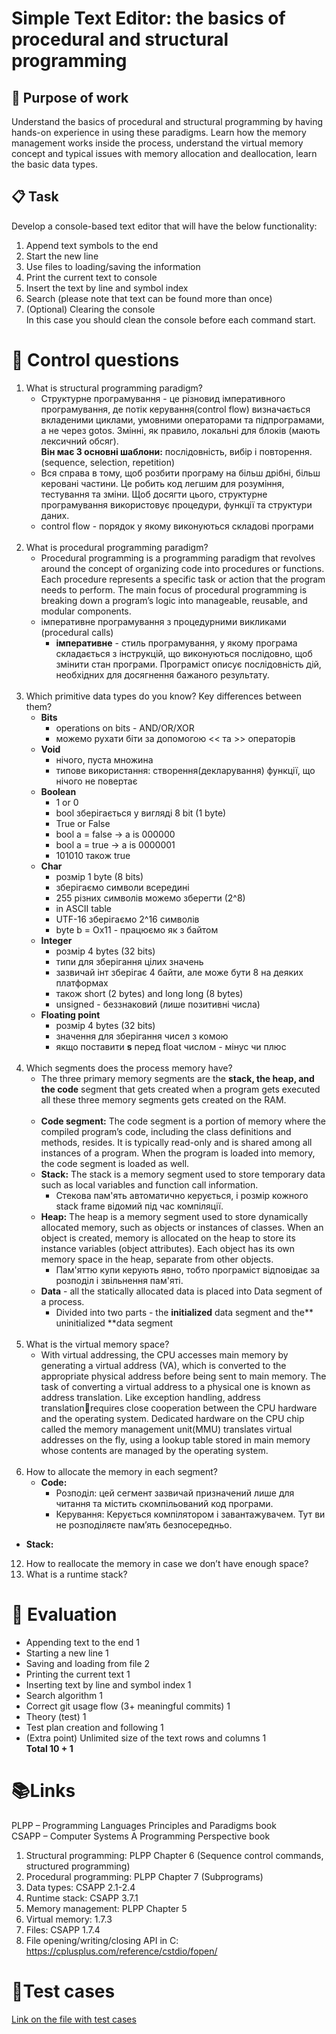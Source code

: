 # Simple Text Editor: the basics of procedural and structural programming
## 🎯 **Purpose of work**
Understand the basics of procedural and structural programming by having hands-on experience
in using these paradigms. Learn how the memory management works inside the process,
understand the virtual memory concept and typical issues with memory allocation and
deallocation, learn the basic data types.

## 📋 **Task**
Develop a console-based text editor that will have the below functionality:
1. Append text symbols to the end
2. Start the new line
3. Use files to loading/saving the information
4. Print the current text to console
5. Insert the text by line and symbol index
6. Search (please note that text can be found more than once)
7. (Optional) Clearing the console <br />
In this case you should clean the console before each command start.

# 📝 **Control questions**
1. What is structural programming paradigm?
   - Структурне програмування - це різновид імперативного програмування, де потік керування(control flow) визначається вкладеними циклами, умовними операторами та підпрограмами, а не через gotos. Змінні, як правило, локальні для блоків (мають лексичний обсяг). </br>
**Він має 3 основні шаблони:** послідовність, вибір і повторення. (sequence, selection, repetition)
   - Вся справа в тому, щоб розбити програму на більш дрібні, більш керовані частини. Це робить код легшим для розуміння, тестування та зміни. Щоб досягти цього, структурне програмування використовує процедури, функції та структури даних.
   - control flow - порядок у якому виконуються складові програми
<br/><br/>
2. What is procedural programming paradigm?
   - Procedural programming is a programming paradigm that revolves around the concept of organizing code into procedures or functions. Each procedure represents a specific task or action that the program needs to perform. The main focus of procedural programming is breaking down a program’s logic into manageable, reusable, and modular components.
   - імперативне програмування з процедурними викликами (procedural calls)
     - **імперативне** - стиль програмування, у якому програма складається з інструкцій, що виконуються послідовно, щоб змінити стан програми. Програміст описує послідовність дій, необхідних для досягнення бажаного результату.
<br/><br/>
3. Which primitive data types do you know? Key differences between them?
   - **Bits**
     - operations on bits - AND/OR/XOR
     - можемо рухати біти за допомогою << та  >> операторів
   - **Void**
     - нічого, пуста множина
     - типове використання: створення(декларування) функції, що нічого не повертає
   - **Boolean**
     - 1 or 0
     - bool зберігається у вигляді 8 bit (1 byte)
     - True or False
     - bool a = false -> a is 000000
     - bool a = true -> a is 0000001
     - 101010 також true
   - **Char**
      - розмір 1 byte (8 bits)
      - зберігаємо символи всередині
      - 255 різних символів можемо зберегти (2^8)
      - in ASCII table
      - UTF-16 зберігаємо 2^16 символів
      - byte b = Ox11 - працюємо як з байтом
   - **Integer**
      - розмір 4 bytes (32 bits) 
      - типи для зберігання цілих значень
      - зазвичай інт зберігає 4 байти, але може бути 8 на деяких платформах
      - також short (2 bytes) and long long (8 bytes)
      - unsigned - беззнаковий (лише позитивні числа)
   - **Floating point**
      - розмір 4 bytes (32 bits)
      - значення для зберігання чисел з комою
      - якщо поставити **s** перед float числом - мінус чи плюс
        <br></br>
6. Which segments does the process memory have?
   - The three primary memory segments are the **stack, the heap, and the code** segment that gets created when a program gets executed all these three memory segments gets created on the RAM.
     <br></br>
   - **Code segment:** The code segment is a portion of memory where the compiled program’s code, including the class definitions and methods, resides. It is typically read-only and is shared among all instances of a program. When the program is loaded into memory, the code segment is loaded as well.
   - **Stack:** The stack is a memory segment used to store temporary data such as local variables and function call information.
     - Стекова пам'ять автоматично керується, і розмір кожного stack frame відомий під час компіляції.
   - **Heap:** The heap is a memory segment used to store dynamically allocated memory, such as objects or instances of classes. When an object is created, memory is allocated on the heap to store its instance variables (object attributes). Each object has its own memory space in the heap, separate from other objects.
        - Пам'яттю купи керують явно, тобто програміст відповідає за розподіл і звільнення пам'яті.
   - **Data** - all the statically allocated data is placed into Data segment of a process.
     - Divided into two parts - the **initialized** data segment and the** uninitialized **data segment
 <br></br>
8. What is the virtual memory space?
   - With virtual addressing, the CPU accesses main memory by generating a virtual address (VA), which is converted to the appropriate physical address before being sent to main memory. The task of converting a virtual address to a physical one is known as address translation. Like exception handling, address translationrequires close cooperation between the CPU hardware and the operating system. Dedicated hardware on the CPU chip called the memory management unit(MMU) translates virtual addresses on the fly, using a lookup table stored in main memory whose contents are managed by the operating system.
<br></br>
10. How to allocate the memory in each segment?
    - **Code:**
      - Розподіл: цей сегмент зазвичай призначений лише для читання та містить скомпільований код програми.
      - Керування: Керується компілятором і завантажувачем. Тут ви не розподіляєте пам’ять безпосередньо.
   - **Stack:**
     
12. How to reallocate the memory in case we don’t have enough space?
13. What is a runtime stack?
   
# 🌟 **Evaluation**
- Appending text to the end 1
- Starting a new line 1
- Saving and loading from file 2
- Printing the current text 1
- Inserting text by line and symbol index 1
- Search algorithm 1
- Correct git usage flow (3+ meaningful
commits) 1
- Theory (test) 1
- Test plan creation and following 1
- (Extra point) Unlimited size of the text
rows and columns 1 <br />
**Total 10 + 1**

# 📚**Links**
PLPP – Programming Languages Principles and Paradigms book <br />
CSAPP – Computer Systems A Programming Perspective book
1. Structural programming: PLPP Chapter 6 (Sequence control commands, structured
programming)
2. Procedural programming: PLPP Chapter 7 (Subprograms)
3. Data types: CSAPP 2.1-2.4
4. Runtime stack: CSAPP 3.7.1
5. Memory management: PLPP Chapter 5
6. Virtual memory: 1.7.3
7. Files: CSAPP 1.7.4
8. File opening/writing/closing API in C: https://cplusplus.com/reference/cstdio/fopen/

# 🧮**Test cases**
[Link on the file with test cases](https://github.com/Viktoriia-Semenko/simple-text-editor-vsemenko/blob/main/text_cases.md)









